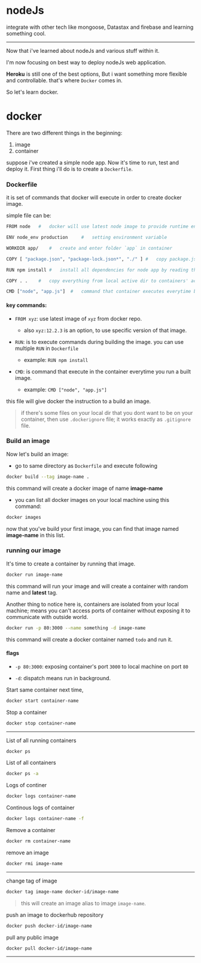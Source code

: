 #   nodeJs

integrate with other tech like mongoose, Datastax and firebase and learning something cool.

---

Now that i've learned about nodeJs and various stuff within it.

I'm now focusing on best way to deploy nodeJs web application. 

**Heroku** is still one of the best options, But i want something more flexible and controllable. that's where `Docker` comes in. 

So let's learn docker.

#	docker

There are two different things in the beginning:
1. 	image
2.	container

suppose i've created a simple node app. Now it's time to run, test and deploy it. First thing i'll do is to create a `Dockerfile`.

###	Dockerfile

it is set of commands that docker will execute in order to create docker image.

simple file can be:

```sh
FROM node 	#	docker will use latest node image to provide runtime env for app

ENV node_env production 	#	setting environment variable

WORKDIR app/	#	create and enter folder `app` in container

COPY [ "package.json", "package-lock.json*", "./" ]	#	copy package.json and package-lock.json file from current dir to folder named `/app` in continer

RUN npm install	#	install all dependencies for node app by reading that package.json

COPY . .	#	copy everything from local active dir to containers' active directory

CMD ["node", "app.js"]	#	command that container executes everytime built image runs
```
#### key commands:

*	`FROM xyz`: use latest image of `xyz` from docker repo.
	*	also `xyz:12.2.3` is an option, to use specific version of that image.

*	`RUN`:	is to execute commands during building the image.
	you can use multiple `RUN` in `Dockerfile`
	*	example: `RUN npm install`

*	`CMD`:	is command that execute in the container everytime you run a built image.
	*	example: `CMD ["node", "app.js"]`

this file will give docker the instruction to a build an image.

>	if there's some files on your local dir that you dont want to be on your container, then use `.dockerignore` file; it works exactly as `.gitignore` file.

###	Build an image

Now let's build an image:

*	go to same directory as `Dockerfile` and execute following

```sh
docker build --tag image-name .
```

this command will create a docker image of name **image-name**

*	you can list all docker images on your local machine using this command:

```sh
docker images
```

now that you've build your first image, you can find that image named **image-name** in this list.

###	running our image

It's time to create a container by running that image.


```sh
docker run image-name
```

this command will run your image and will create a container with random name and **latest** tag.

Another thing to notice here is, containers are isolated from your local machine; means you can't access ports of container without exposing it to communicate with outside world.


```sh
docker run -p 80:3000 --name something -d image-name
```

this command will create a docker container named `todo` and run it.


#### flags

*	`-p 80:3000`:	exposing container's port `3000` to local machine on port `80`

*	`-d`: dispatch means run in background.


Start same container next time, 
```sh
docker start container-name
``` 

Stop a container
```sh
docker stop container-name
```

----


List of all running containers
```sh
docker ps
```

List of all containers
```sh
docker ps -a
```

Logs of continer
```sh
docker logs container-name
```

Continous logs of container
```sh
docker logs container-name -f
```

Remove a container
```sh
docker rm container-name
```

remove an image
```sh
docker rmi image-name
```

---

change tag of image 
```sh
docker tag image-name docker-id/image-name
```

>	this will create an image alias to image `image-name`.

push an image to dockerhub repository
```sh
docker push docker-id/image-name
```

pull any public image
```sh
docker pull docker-id/image-name
```

---

